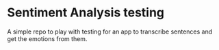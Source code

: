 # Sentiment Analysis testing

A simple repo to play with testing for an app to transcribe sentences and get the emotions from them.
